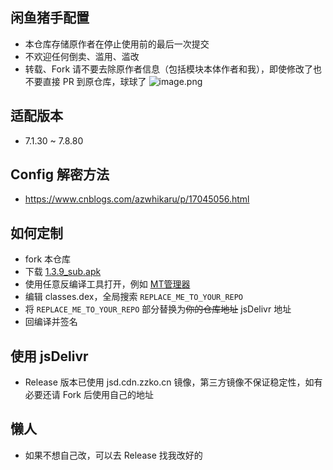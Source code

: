 ## 闲鱼猪手配置
- 本仓库存储原作者在停止使用前的最后一次提交
- 不欢迎任何倒卖、滥用、滥改
- 转载、Fork 请不要去除原作者信息（包括模块本体作者和我），即使修改了也不要直接 PR 到原仓库，球球了
![image.png](https://s2.loli.net/2023/04/18/63ayU8Tz2HvGs5V.png)

## 适配版本
- 7.1.30 ~ 7.8.80

## Config 解密方法

- https://www.cnblogs.com/azwhikaru/p/17045056.html

## 如何定制
- fork 本仓库
- 下载 [1.3.9_sub.apk](https://github.com/pjx11131719/fish_helper_config/raw/main/1.3.9_sub.apk)
- 使用任意反编译工具打开，例如 [MT管理器](https://www.coolapk.com/apk/21048)
- 编辑 classes.dex，全局搜索 `REPLACE_ME_TO_YOUR_REPO` 
- 将 `REPLACE_ME_TO_YOUR_REPO` 部分替换为~~你的仓库地址~~ jsDelivr 地址
- 回编译并签名

## 使用 jsDelivr
- Release 版本已使用 jsd.cdn.zzko.cn 镜像，第三方镜像不保证稳定性，如有必要还请 Fork 后使用自己的地址

## 懒人
- 如果不想自己改，可以去 Release 找我改好的
